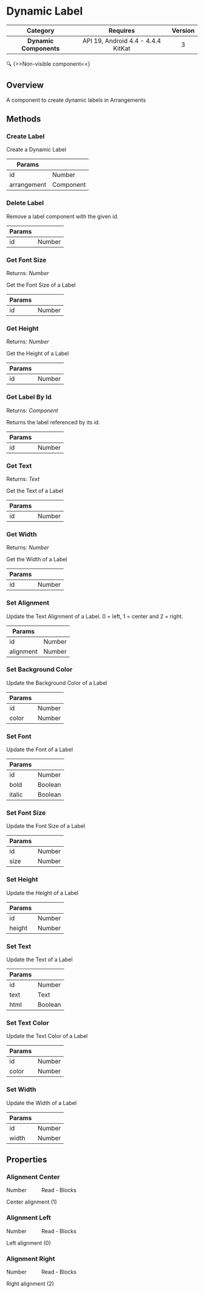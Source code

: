 # Dynamic Label

| Category | Requires | Version |
|:--------:|:-------:|:--------:|
|**Dynamic Components**|<span class="chip chip-any">API 19, Android 4.4 - 4.4.4 KitKat</span>|<span class="chip chip-number">3</span>|

:mag: {>>Non-visible component<<}

## Overview

A component to create dynamic labels in Arrangements

## Methods

### Create Label

Create a Dynamic Label

<div class="block" ai2-block="method" not-rendered="true" value="%7B%22componentName%22:%20%22Dynamic%20Label%22,%20%22name%22:%20%22Create%20Label%22,%20%22output%22:%20false,%20%22params%22:%20%5B%22id%22,%20%22arrangement%22%5D%7D"></div>


| Params | []() |
|--------|------|
|id|<span class="chip chip-number">Number</span>|
|arrangement|<span class="chip chip-component">Component</span>|


### Delete Label

Remove a label component with the given id.

<div class="block" ai2-block="method" not-rendered="true" value="%7B%22componentName%22:%20%22Dynamic%20Label%22,%20%22name%22:%20%22Delete%20Label%22,%20%22output%22:%20false,%20%22params%22:%20%5B%22id%22%5D%7D"></div>


| Params | []() |
|--------|------|
|id|<span class="chip chip-number">Number</span>|


### Get Font Size

<span class="chip chip-number">Returns: <i>Number</i></span> 

Get the Font Size of a Label

<div class="block" ai2-block="method" not-rendered="true" value="%7B%22componentName%22:%20%22Dynamic%20Label%22,%20%22name%22:%20%22Get%20Font%20Size%22,%20%22output%22:%20true,%20%22params%22:%20%5B%22id%22%5D%7D"></div>


| Params | []() |
|--------|------|
|id|<span class="chip chip-number">Number</span>|


### Get Height

<span class="chip chip-number">Returns: <i>Number</i></span> 

Get the Height of a Label

<div class="block" ai2-block="method" not-rendered="true" value="%7B%22componentName%22:%20%22Dynamic%20Label%22,%20%22name%22:%20%22Get%20Height%22,%20%22output%22:%20true,%20%22params%22:%20%5B%22id%22%5D%7D"></div>


| Params | []() |
|--------|------|
|id|<span class="chip chip-number">Number</span>|


### Get Label By Id

<span class="chip chip-component">Returns: <i>Component</i></span> 

Returns the label referenced by its id.

<div class="block" ai2-block="method" not-rendered="true" value="%7B%22componentName%22:%20%22Dynamic%20Label%22,%20%22name%22:%20%22Get%20Label%20By%20Id%22,%20%22output%22:%20true,%20%22params%22:%20%5B%22id%22%5D%7D"></div>


| Params | []() |
|--------|------|
|id|<span class="chip chip-number">Number</span>|


### Get Text

<span class="chip chip-text">Returns: <i>Text</i></span> 

Get the Text of a Label

<div class="block" ai2-block="method" not-rendered="true" value="%7B%22componentName%22:%20%22Dynamic%20Label%22,%20%22name%22:%20%22Get%20Text%22,%20%22output%22:%20true,%20%22params%22:%20%5B%22id%22%5D%7D"></div>


| Params | []() |
|--------|------|
|id|<span class="chip chip-number">Number</span>|


### Get Width

<span class="chip chip-number">Returns: <i>Number</i></span> 

Get the Width of a Label

<div class="block" ai2-block="method" not-rendered="true" value="%7B%22componentName%22:%20%22Dynamic%20Label%22,%20%22name%22:%20%22Get%20Width%22,%20%22output%22:%20true,%20%22params%22:%20%5B%22id%22%5D%7D"></div>


| Params | []() |
|--------|------|
|id|<span class="chip chip-number">Number</span>|


### Set Alignment

Update the Text Alignment of a Label. 0 = left, 1 = center and 2 = right.

<div class="block" ai2-block="method" not-rendered="true" value="%7B%22componentName%22:%20%22Dynamic%20Label%22,%20%22name%22:%20%22Set%20Alignment%22,%20%22output%22:%20false,%20%22params%22:%20%5B%22id%22,%20%22alignment%22%5D%7D"></div>


| Params | []() |
|--------|------|
|id|<span class="chip chip-number">Number</span>|
|alignment|<span class="chip chip-number">Number</span>|


### Set Background Color

Update the Background Color of a Label

<div class="block" ai2-block="method" not-rendered="true" value="%7B%22componentName%22:%20%22Dynamic%20Label%22,%20%22name%22:%20%22Set%20Background%20Color%22,%20%22output%22:%20false,%20%22params%22:%20%5B%22id%22,%20%22color%22%5D%7D"></div>


| Params | []() |
|--------|------|
|id|<span class="chip chip-number">Number</span>|
|color|<span class="chip chip-number">Number</span>|


### Set Font

Update the Font of a Label

<div class="block" ai2-block="method" not-rendered="true" value="%7B%22componentName%22:%20%22Dynamic%20Label%22,%20%22name%22:%20%22Set%20Font%22,%20%22output%22:%20false,%20%22params%22:%20%5B%22id%22,%20%22bold%22,%20%22italic%22%5D%7D"></div>


| Params | []() |
|--------|------|
|id|<span class="chip chip-number">Number</span>|
|bold|<span class="chip chip-boolean">Boolean</span>|
|italic|<span class="chip chip-boolean">Boolean</span>|


### Set Font Size

Update the Font Size of a Label

<div class="block" ai2-block="method" not-rendered="true" value="%7B%22componentName%22:%20%22Dynamic%20Label%22,%20%22name%22:%20%22Set%20Font%20Size%22,%20%22output%22:%20false,%20%22params%22:%20%5B%22id%22,%20%22size%22%5D%7D"></div>


| Params | []() |
|--------|------|
|id|<span class="chip chip-number">Number</span>|
|size|<span class="chip chip-number">Number</span>|


### Set Height

Update the Height of a Label

<div class="block" ai2-block="method" not-rendered="true" value="%7B%22componentName%22:%20%22Dynamic%20Label%22,%20%22name%22:%20%22Set%20Height%22,%20%22output%22:%20false,%20%22params%22:%20%5B%22id%22,%20%22height%22%5D%7D"></div>


| Params | []() |
|--------|------|
|id|<span class="chip chip-number">Number</span>|
|height|<span class="chip chip-number">Number</span>|


### Set Text

Update the Text of a Label

<div class="block" ai2-block="method" not-rendered="true" value="%7B%22componentName%22:%20%22Dynamic%20Label%22,%20%22name%22:%20%22Set%20Text%22,%20%22output%22:%20false,%20%22params%22:%20%5B%22id%22,%20%22text%22,%20%22html%22%5D%7D"></div>


| Params | []() |
|--------|------|
|id|<span class="chip chip-number">Number</span>|
|text|<span class="chip chip-text">Text</span>|
|html|<span class="chip chip-boolean">Boolean</span>|


### Set Text Color

Update the Text Color of a Label

<div class="block" ai2-block="method" not-rendered="true" value="%7B%22componentName%22:%20%22Dynamic%20Label%22,%20%22name%22:%20%22Set%20Text%20Color%22,%20%22output%22:%20false,%20%22params%22:%20%5B%22id%22,%20%22color%22%5D%7D"></div>


| Params | []() |
|--------|------|
|id|<span class="chip chip-number">Number</span>|
|color|<span class="chip chip-number">Number</span>|


### Set Width

Update the Width of a Label

<div class="block" ai2-block="method" not-rendered="true" value="%7B%22componentName%22:%20%22Dynamic%20Label%22,%20%22name%22:%20%22Set%20Width%22,%20%22output%22:%20false,%20%22params%22:%20%5B%22id%22,%20%22width%22%5D%7D"></div>


| Params | []() |
|--------|------|
|id|<span class="chip chip-number">Number</span>|
|width|<span class="chip chip-number">Number</span>|


## Properties

### Alignment Center

<span class="chip chip-number">Number</span><span style="user-select: none;">&nbsp;&nbsp;&nbsp;&nbsp;&nbsp;&nbsp;&nbsp;&nbsp;&nbsp;&nbsp;</span><span class="chip chip-rw">Read</span><span style="user-select: none;">&nbsp;</span>-<span style="user-select: none;">&nbsp;</span><span class="chip chip-bd">Blocks</span><span style="user-select: none;">&nbsp;</span>

Center alignment (1)

<div class="block" ai2-block="property" not-rendered="true" value="%7B%22componentName%22:%20%22Dynamic%20Label%22,%20%22name%22:%20%22Alignment%20Center%22,%20%22getter%22:%20true%7D"></div>


### Alignment Left

<span class="chip chip-number">Number</span><span style="user-select: none;">&nbsp;&nbsp;&nbsp;&nbsp;&nbsp;&nbsp;&nbsp;&nbsp;&nbsp;&nbsp;</span><span class="chip chip-rw">Read</span><span style="user-select: none;">&nbsp;</span>-<span style="user-select: none;">&nbsp;</span><span class="chip chip-bd">Blocks</span><span style="user-select: none;">&nbsp;</span>

Left alignment (0)

<div class="block" ai2-block="property" not-rendered="true" value="%7B%22componentName%22:%20%22Dynamic%20Label%22,%20%22name%22:%20%22Alignment%20Left%22,%20%22getter%22:%20true%7D"></div>


### Alignment Right

<span class="chip chip-number">Number</span><span style="user-select: none;">&nbsp;&nbsp;&nbsp;&nbsp;&nbsp;&nbsp;&nbsp;&nbsp;&nbsp;&nbsp;</span><span class="chip chip-rw">Read</span><span style="user-select: none;">&nbsp;</span>-<span style="user-select: none;">&nbsp;</span><span class="chip chip-bd">Blocks</span><span style="user-select: none;">&nbsp;</span>

Right alignment (2)

<div class="block" ai2-block="property" not-rendered="true" value="%7B%22componentName%22:%20%22Dynamic%20Label%22,%20%22name%22:%20%22Alignment%20Right%22,%20%22getter%22:%20true%7D"></div>
